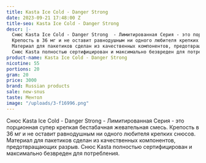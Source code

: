 ```yaml
---
title: Kasta Ice Cold - Danger Strong
date: 2023-09-21 17:48:00 Z
title-seo: Kasta Ice Cold - Danger Strong
descr: |-
  Снюс Kasta Ice Cold - Danger Strong  - Лимитированная Серия - это порционная супер крепкая бестабачная жевательная смесь.
  Крепость в 36 мг и не оставит равнодушным ни одного любителя крепких снюсов.
  Материал для пакетиков сделан из качественных компонентов, предотвращающих разрыв.
  Снюс Kasta полностью сертифицирован и максимально безвреден для потребления.
product-name: Kasta Ice Cold - Danger Strong
nicotine: 55
portions: 20
gram: 20
price: 3000
brand: Russian products
sale: new-snus
taste: Ментол
image: "/uploads/3-f16996.png"
---
```


Снюс Kasta Ice Cold - Danger Strong  - Лимитированная Серия - это порционная супер крепкая бестабачная жевательная смесь.
Крепость в 36 мг и не оставит равнодушным ни одного любителя крепких снюсов.
Материал для пакетиков сделан из качественных компонентов, предотвращающих разрыв.
Снюс Kasta полностью сертифицирован и максимально безвреден для потребления.